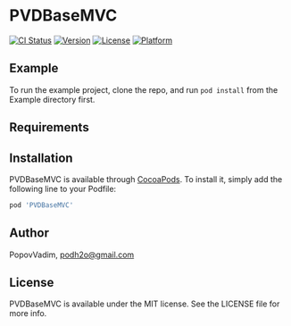 # PVDBaseMVC

[![CI Status](http://img.shields.io/travis/PopovVadim/PVDBaseMVC.svg?style=flat)](https://travis-ci.org/PopovVadim/PVDBaseMVC)
[![Version](https://img.shields.io/cocoapods/v/PVDBaseMVC.svg?style=flat)](http://cocoapods.org/pods/PVDBaseMVC)
[![License](https://img.shields.io/cocoapods/l/PVDBaseMVC.svg?style=flat)](http://cocoapods.org/pods/PVDBaseMVC)
[![Platform](https://img.shields.io/cocoapods/p/PVDBaseMVC.svg?style=flat)](http://cocoapods.org/pods/PVDBaseMVC)

## Example

To run the example project, clone the repo, and run `pod install` from the Example directory first.

## Requirements

## Installation

PVDBaseMVC is available through [CocoaPods](http://cocoapods.org). To install
it, simply add the following line to your Podfile:

```ruby
pod 'PVDBaseMVC'
```

## Author

PopovVadim, podh2o@gmail.com

## License

PVDBaseMVC is available under the MIT license. See the LICENSE file for more info.
